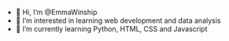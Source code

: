 - 👋 Hi, I’m @EmmaWinship
- 👀 I’m interested in learning web development and data analysis
- 🌱 I’m currently learning Python, HTML, CSS and Javascript

<!---
EmmaWinship/EmmaWinship is a ✨ special ✨ repository because its `README.md` (this file) appears on your GitHub profile.
You can click the Preview link to take a look at your changes.
--->
